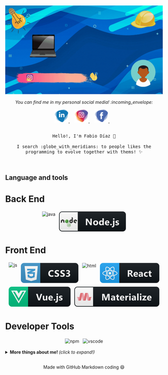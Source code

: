 
![Banner gif](https://github.com/diazfabio18/diazfabio18/blob/master/img/banner_readme.gif)

<!-- social medias -->
<p align="center"> 
  <i> You can find me in my personal social media! :incoming_envelope: </i>
</p>

<p align="center">
  <a href="https://www.linkedin.com/in/diazfabio">
    <img src="https://github.com/diazfabio18/diazfabio18/blob/master/img/linkedin_icon.png" width="44px" alt="LinkedIn">
  </a> &nbsp; &nbsp;
  <a href="https://instagram.com/fl_diaz">
    <img src="https://github.com/diazfabio18/diazfabio18/blob/master/img/instagram_icon.png" width="44px" alt="Instagram">
  </a> &nbsp; &nbsp;
  <a href="https://facebook.com/fl.diaz.3">
    <img src="https://github.com/diazfabio18/diazfabio18/blob/master/img/facebook_icon.png" width="44px" alt="Facebook">
  </a> &nbsp; &nbsp;
  <!-- <a href="https://api.whatsapp.com/send?phone=+917330770559">
    <img src="https://github.com/Quadrified/Quadrified/blob/master/assets/my_svgs/whatsapp.svg" width="40px" alt="Whatsapp">
  </a> &nbsp; &nbsp; -->
</p>

<p align="center">
  <!-- <img src="https://media.giphy.com/media/MeJgB3yMMwIaHmKD4z/giphy.gif" width="30%"> -->
  <!-- <img src="img/Banner_fabio_diaz.png"> -->
<br>
  <samp>
    Hello!, I'm Fabio Díaz 👋
    <br><br>
    I search :globe_with_meridians: to people likes the programming to evolve together with thems! ✨
    <!-- <br><br>
    P.S: I do know that HTML is not a programming language!
    <br><br>
    P.s: I want to evolve together with programming-->
  </samp>
</p>

<br>

## Language and tools

Back End
  ==========
  <p align="center">
  <img src="https://github.com/Quadrified/Quadrified/blob/master/assets/svg/dev/languages/java.svg" alt="java" style="vertical-align:top; margin:4px">
    <img src="https://github.com/MikeCodesDotNET/ColoredBadges/blob/master/svg/dev/frameworks/nodejs.svg" alt="java" style="vertical-align:top; margin:4px">
  </p>

  Front End
  ==========
  <p align="center">
   <img src="https://github.com/Quadrified/Quadrified/blob/master/assets/svg/dev/languages/js.svg" alt="js" style="vertical-align:top; margin:4px">
  <img src="https://github.com/MikeCodesDotNET/ColoredBadges/blob/master/svg/dev/languages/css3.svg" alt="css3" style="vertical-align:top; margin:6px 4px">
  <img src="https://github.com/Quadrified/Quadrified/blob/master/assets/svg/dev/languages/html.svg" alt="html" style="vertical-align:top; margin:6px 4px">

  <img src="https://github.com/MikeCodesDotNET/ColoredBadges/blob/master/svg/dev/frameworks/react.svg" alt="react" style="vertical-align:top; margin:6px 4px">

  <img src="https://github.com/MikeCodesDotNET/ColoredBadges/blob/master/svg/dev/frameworks/vue.svg" alt="vue" style="vertical-align:top; margin:6px 4px">

  <img src="https://github.com/MikeCodesDotNET/ColoredBadges/blob/master/svg/dev/frameworks/materialize.svg" alt="materialize" style="vertical-align:top; margin:6px 4px">
</p>

  Developer Tools
  ==========
  <p align="center">
  <img src="https://github.com/Quadrified/Quadrified/blob/master/assets/svg/dev/services/npm.svg" alt="npm" style="vertical-align:top; margin:4px">

  <img src="https://github.com/Quadrified/Quadrified/blob/master/assets/svg/dev/tools/visualstudio_code.svg" alt="vscode" style="vertical-align:top; margin:4px">
  </p>

<details>
  <summary> <b> More things about me! </b> <i>(click to expand!)</i> </summary>
  
  <br>
  
  [![Github Stats By Anurag](https://github-readme-stats.vercel.app/api?username=diazfabio18&show_icons=true&title_color=fff&icon_color=79ff97&text_color=9f9f9f&bg_color=151515)](https://github.com/anuraghazra/github-readme-stats)

## About me in Javascript code ⚡

```javascript
var myFeatures = [
  purpose:,
  interest: {},
  planCareer: {
    university: "Electronic Engineering",
    EndIn: 2022
  },
  actualProgress:{
    english: "Improving write and read"
  }
];
```

---

<!-- - Learning to develop Mobile-first web-apps.
- Learning React with Redux. 
- Adding databases to my skill set. -->

---

<img src="https://github.com/diazfabio18/diazfabio18/blob/master/img/final_coffee.gif" alt="final coffee" >

</details>

<br>

<p align="center">
  Made with GitHub Markdown coding 😄
</p>
  <!-- <img src="https://github.com/Quadrified/Quadrified/blob/master/assets/svg/dev/tools/bash.svg" alt="bash" style="vertical-align:top; margin:4px"> -->
  <!-- <img src="https://github.com/Quadrified/Quadrified/blob/master/assets/svg/dev/tools/powershell.svg" alt="powershell" style="vertical-align:top; margin:4px"> -->
  <!-- <img src="https://github.com/Quadrified/Quadrified/blob/master/assets/svg/dev/misc/mobile.svg" alt="mobile_development" style="vertical-align:top; margin:4px"> -->

<!--
**diazfabio18/diazfabio18** is a ✨ _special_ ✨ repository because its `README.md` (this file) appears on your GitHub profile.

Here are some ideas to get you started:

- 🔭 I’m currently working on ...
- 🌱 I’m currently learning ...
- 👯 I’m looking to collaborate on ...
- 🤔 I’m looking for help with ...
- 💬 Ask me about ...
- 📫 How to reach me: ...
- 😄 Pronouns: ...
- ⚡ Fun fact: ...
-->
<!-- - latest article: {latest_article} -->

